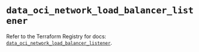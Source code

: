# `data_oci_network_load_balancer_listener`

Refer to the Terraform Registry for docs: [`data_oci_network_load_balancer_listener`](https://registry.terraform.io/providers/oracle/oci/6.18.0/docs/data-sources/network_load_balancer_listener).
